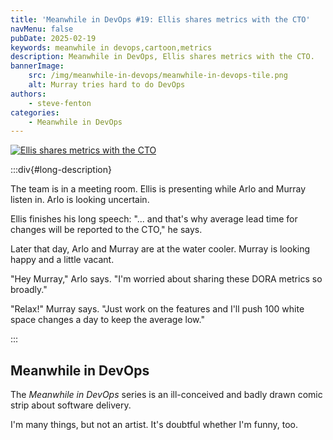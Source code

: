 ```yaml
---
title: 'Meanwhile in DevOps #19: Ellis shares metrics with the CTO'
navMenu: false
pubDate: 2025-02-19
keywords: meanwhile in devops,cartoon,metrics
description: Meanwhile in DevOps, Ellis shares metrics with the CTO.
bannerImage:
    src: /img/meanwhile-in-devops/meanwhile-in-devops-tile.png
    alt: Murray tries hard to do DevOps
authors:
    - steve-fenton
categories:
    - Meanwhile in DevOps
---
```


<a href="#long-description">
<img src="/img/meanwhile-in-devops/meanwhile-in-devops-0019.png" alt="Ellis shares metrics with the CTO" />
</a>

:::div{#long-description}

The team is in a meeting room. Ellis is presenting while Arlo and Murray listen in. Arlo is looking uncertain.

Ellis finishes his long speech: "... and that's why average lead time for changes will be reported to the CTO," he says.

Later that day, Arlo and Murray are at the water cooler. Murray is looking happy and a little vacant.

"Hey Murray," Arlo says. "I'm worried about sharing these DORA metrics so broadly."

"Relax!" Murray says. "Just work on the features and I'll push 100 white space changes a day to keep the average low."

:::

## Meanwhile in DevOps

The *Meanwhile in DevOps* series is an ill-conceived and badly drawn comic strip about software delivery.

I'm many things, but not an artist. It's doubtful whether I'm funny, too.
